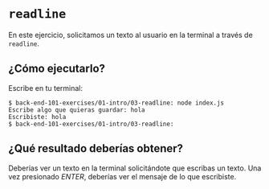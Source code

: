 # `readline`

En este ejercicio, solicitamos un texto al usuario en la terminal a través de `readline`.

## ¿Cómo ejecutarlo?

Escribe en tu terminal:

```
$ back-end-101-exercises/01-intro/03-readline: node index.js
Escribe algo que quieras guardar: hola
Escribiste: hola
$ back-end-101-exercises/01-intro/03-readline:
```

## ¿Qué resultado deberías obtener?

Deberías ver un texto en la terminal solicitándote que escribas un texto. Una vez
presionado _ENTER_, deberías ver el mensaje de lo que escribiste.